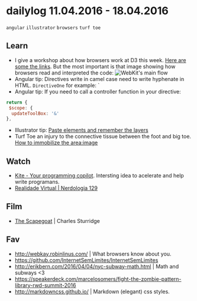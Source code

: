 # dailylog 11.04.2016 - 18.04.2016

`angular` `illustrator` `browsers` `turf toe`
 
## Learn

- I give a workshop about how browsers work at D3 this week. [Here are some the links](https://gist.github.com/zehfernandes/cb3f1b9a83f01fcbb97cd331a0cc21f7). But the most important is that image showing how browsers read and interpreted the code:
![WebKit's main flow](http://www.html5rocks.com/en/tutorials/internals/howbrowserswork/webkitflow.png)
- Angular tip: Directives write in camel case need to write hyphenate in HTML. `DirectiveOne` for example: `<div directive-one></div>
- Angular tip: If you need to call a controller function in your directive:
```js
return {
 $scope: {
  updateToolBox: '&'
},
```
- Illustrator tip: [Paste elements and remember the layers](http://layersmagazine.com/why-select-paste-remembers-layers.html)
- Turf Toe an injury to the connective tissue between the foot and big toe. [How to immobilize the area:image](http://www.sportsinjuryclinic.net/images/turf-toe/tapingforturftoe180.jpg)

## Watch

- [Kite - Your programming copilot](https://www.youtube.com/watch?v=YkXzAbO2sHg). Intersting idea to acelerate and help write programans.
- [Realidade Virtual | Nerdologia 129](https://www.youtube.com/watch?v=FuuirfHFG2M)

## Film

- [The Scapegoat](http://letterboxd.com/zehfernandes/film/the-scapegoat-2012/) | Charles Sturridge

## Fav

- http://webkay.robinlinus.com/ | What browsers know about you.
- https://github.com/InternetSemLimites/InternetSemLimites
- http://erikbern.com/2016/04/04/nyc-subway-math.html | Math and subways <3
- https://speakerdeck.com/marcelosomers/fight-the-zombie-pattern-library-rwd-summit-2016
- http://markdowncss.github.io/ | Markdown (elegant) css styles.
